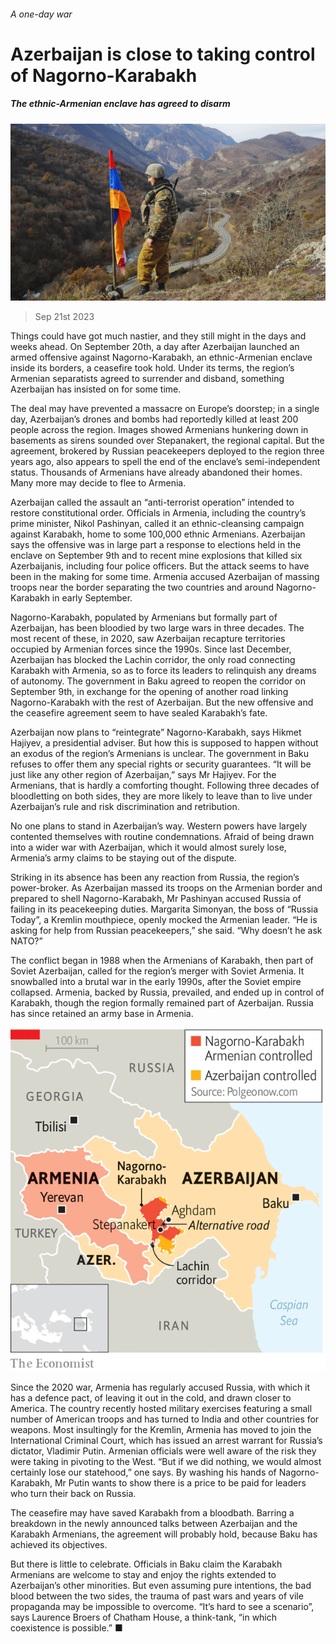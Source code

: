 ###### A one-day war

# Azerbaijan is close to taking control of Nagorno-Karabakh 

##### The ethnic-Armenian enclave has agreed to disarm 

![image](images/20230923_EUP001.jpg) 

> Sep 21st 2023 

Things could have got much nastier, and they still might in the days and weeks ahead. On September 20th, a day after Azerbaijan launched an armed offensive against Nagorno-Karabakh, an ethnic-Armenian enclave inside its borders, a ceasefire took hold. Under its terms, the region’s Armenian separatists agreed to surrender and disband, something Azerbaijan has insisted on for some time. 

The deal may have prevented a massacre on Europe’s doorstep; in a single day, Azerbaijan’s drones and bombs had reportedly killed at least 200 people across the region. Images showed Armenians hunkering down in basements as sirens sounded over Stepanakert, the regional capital. But the agreement, brokered by Russian peacekeepers deployed to the region three years ago, also appears to spell the end of the enclave’s semi-independent status. Thousands of Armenians have already abandoned their homes. Many more may decide to flee to Armenia.

Azerbaijan called the assault an “anti-terrorist operation” intended to restore constitutional order. Officials in Armenia, including the country’s prime minister, Nikol Pashinyan, called it an ethnic-cleansing campaign against Karabakh, home to some 100,000 ethnic Armenians. Azerbaijan says the offensive was in large part a response to elections held in the enclave on September 9th and to recent mine explosions that killed six Azerbaijanis, including four police officers. But the attack seems to have been in the making for some time. Armenia accused Azerbaijan of massing troops near the border separating the two countries and around Nagorno-Karabakh in early September. 

Nagorno-Karabakh, populated by Armenians but formally part of Azerbaijan, has been bloodied by two large wars in three decades. The most recent of these, in 2020, saw Azerbaijan recapture territories occupied by Armenian forces since the 1990s. Since last December, Azerbaijan has blocked the Lachin corridor, the only road connecting Karabakh with Armenia, so as to force its leaders to relinquish any dreams of autonomy. The government in Baku agreed to reopen the corridor on September 9th, in exchange for the opening of another road linking Nagorno-Karabakh with the rest of Azerbaijan. But the new offensive and the ceasefire agreement seem to have sealed Karabakh’s fate. 

Azerbaijan now plans to “reintegrate” Nagorno-Karabakh, says Hikmet Hajiyev, a presidential adviser. But how this is supposed to happen without an exodus of the region’s Armenians is unclear. The government in Baku refuses to offer them any special rights or security guarantees. “It will be just like any other region of Azerbaijan,” says Mr Hajiyev. For the Armenians, that is hardly a comforting thought. Following three decades of bloodletting on both sides, they are more likely to leave than to live under Azerbaijan’s rule and risk discrimination and retribution.

No one plans to stand in Azerbaijan’s way. Western powers have largely contented themselves with routine condemnations. Afraid of being drawn into a wider war with Azerbaijan, which it would almost surely lose, Armenia’s army claims to be staying out of the dispute. 

Striking in its absence has been any reaction from Russia, the region’s power-broker. As Azerbaijan massed its troops on the Armenian border and prepared to shell Nagorno-Karabakh, Mr Pashinyan accused Russia of failing in its peacekeeping duties. Margarita Simonyan, the boss of “Russia Today”, a Kremlin mouthpiece, openly mocked the Armenian leader. “He is asking for help from Russian peacekeepers,” she said. “Why doesn’t he ask NATO?” 

The conflict began in 1988 when the Armenians of Karabakh, then part of Soviet Azerbaijan, called for the region’s merger with Soviet Armenia. It snowballed into a brutal war in the early 1990s, after the Soviet empire collapsed. Armenia, backed by Russia, prevailed, and ended up in control of Karabakh, though the region formally remained part of Azerbaijan. Russia has since retained an army base in Armenia.

![image](images/20230923_EUM939.png) 


Since the 2020 war, Armenia has regularly accused Russia, with which it has a defence pact, of leaving it out in the cold, and drawn closer to America. The country recently hosted military exercises featuring a small number of American troops and has turned to India and other countries for weapons. Most insultingly for the Kremlin, Armenia has moved to join the International Criminal Court, which has issued an arrest warrant for Russia’s dictator, Vladimir Putin. Armenian officials were well aware of the risk they were taking in pivoting to the West. “But if we did nothing, we would almost certainly lose our statehood,” one says. By washing his hands of Nagorno-Karabakh, Mr Putin wants to show there is a price to be paid for leaders who turn their back on Russia. 

The ceasefire may have saved Karabakh from a bloodbath. Barring a breakdown in the newly announced talks between Azerbaijan and the Karabakh Armenians, the agreement will probably hold, because Baku has achieved its objectives. 

But there is little to celebrate. Officials in Baku claim the Karabakh Armenians are welcome to stay and enjoy the rights extended to Azerbaijan’s other minorities. But even assuming pure intentions, the bad blood between the two sides, the trauma of past wars and years of vile propaganda may be impossible to overcome. “It’s hard to see a scenario”, says Laurence Broers of Chatham House, a think-tank, “in which coexistence is possible.” ■


